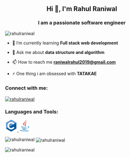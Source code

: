 <h2 align="center">Hi 👋, I'm Rahul Raniwal</h2>
<h3 align="center">I am a passionate software engineer</h3>

<p align="left"> <img src="https://komarev.com/ghpvc/?username=rahulraniwal&label=Profile%20views&color=0e75b6&style=flat" alt="rahulraniwal" /> </p>

- 🌱 I’m currently learning **Full stack web development**

- 💬 Ask me about **data structure and algorithm**

- 📫 How to reach me **raniwalrahul2019@gmail.com**

- ⚡ One thing i am obsessed with **TATAKAE**

<h3 align="left">Connect with me:</h3>
<p align="left">
<a href="https://www.leetcode.com/rahulraniwal" target="blank"><img align="center" src="https://raw.githubusercontent.com/rahuldkjain/github-profile-readme-generator/master/src/images/icons/Social/leet-code.svg" alt="rahulraniwal" height="30" width="40" /></a>
</p>

<h3 align="left">Languages and Tools:</h3>
<p align="left"> <a href="https://www.cprogramming.com/" target="_blank" rel="noreferrer"> <img src="https://raw.githubusercontent.com/devicons/devicon/master/icons/c/c-original.svg" alt="c" width="40" height="40"/> </a> <a href="https://www.java.com" target="_blank" rel="noreferrer"> <img src="https://raw.githubusercontent.com/devicons/devicon/master/icons/java/java-original.svg" alt="java" width="40" height="40"/> </a> </p>

<p><img align="left" src="https://github-readme-stats.vercel.app/api/top-langs?username=rahulraniwal&show_icons=true&locale=en&layout=compact" alt="rahulraniwal" /></p>

<p>&nbsp;<img align="center" src="https://github-readme-stats.vercel.app/api?username=rahulraniwal&show_icons=true&locale=en" alt="rahulraniwal" /></p>

<p><img align="center" src="https://github-readme-streak-stats.herokuapp.com/?user=rahulraniwal&" alt="rahulraniwal" /></p>
